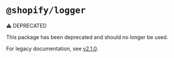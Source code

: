 # `@shopify/logger`

⚠️ DEPRECATED

This package has been deprecated and should no longer be used.

For legacy documentation, see [v2.1.0](https://github.com/Shopify/quilt/blob/%40shopify/logger%402.1.0/packages/logger/README.md).
